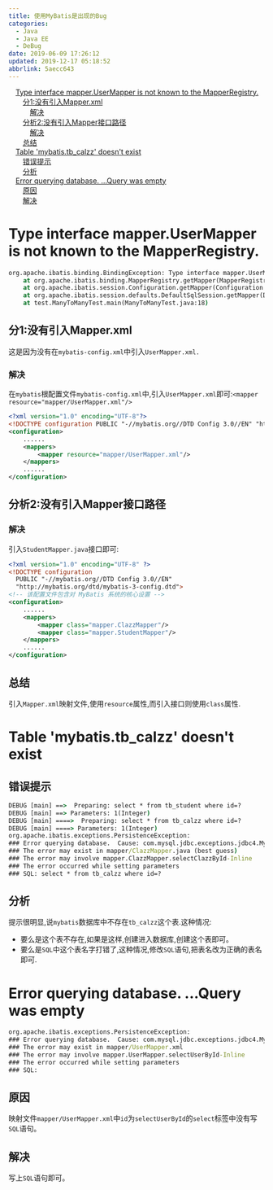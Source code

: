 ```yaml
---
title: 使用MyBatis是出现的Bug
categories: 
  - Java
  - Java EE
  - DeBug
date: 2019-06-09 17:26:12
updated: 2019-12-17 05:18:52
abbrlink: 5aecc643
---
```

<div id='my_toc'><a href="/blog/5aecc643/#Type-interface-mapper-UserMapper-is-not-known-to-the-MapperRegistry" class="header_1">Type interface mapper.UserMapper is not known to the MapperRegistry.</a>&nbsp;<br><a href="/blog/5aecc643/#分1-没有引入Mapper-xml" class="header_2">分1:没有引入Mapper.xml</a>&nbsp;<br><a href="/blog/5aecc643/#解决" class="header_3">解决</a>&nbsp;<br><a href="/blog/5aecc643/#分析2-没有引入Mapper接口路径" class="header_2">分析2:没有引入Mapper接口路径</a>&nbsp;<br><a href="/blog/5aecc643/#解决" class="header_3">解决</a>&nbsp;<br><a href="/blog/5aecc643/#总结" class="header_2">总结</a>&nbsp;<br><a href="/blog/5aecc643/#Table-'mybatis-tb_calzz'-doesn't-exist" class="header_1">Table 'mybatis.tb_calzz' doesn't exist</a>&nbsp;<br><a href="/blog/5aecc643/#错误提示" class="header_2">错误提示</a>&nbsp;<br><a href="/blog/5aecc643/#分析" class="header_2">分析</a>&nbsp;<br><a href="/blog/5aecc643/#Error-querying-database-Query-was-empty" class="header_1">Error querying database. ...Query was empty</a>&nbsp;<br><a href="/blog/5aecc643/#原因" class="header_2">原因</a>&nbsp;<br><a href="/blog/5aecc643/#解决" class="header_2">解决</a>&nbsp;<br></div>
<style>.header_1{margin-left: 1em;}.header_2{margin-left: 2em;}.header_3{margin-left: 3em;}.header_4{margin-left: 4em;}.header_5{margin-left: 5em;}.header_6{margin-left: 6em;}</style>
<!--more-->
<script>if (navigator.platform.search('arm')==-1){document.getElementById('my_toc').style.display = 'none';}var e,p = document.getElementsByTagName('p');while (p.length>0) {e = p[0];e.parentElement.removeChild(e);}</script>

<!--end-->
# Type interface mapper.UserMapper is not known to the MapperRegistry. #
```cmd
org.apache.ibatis.binding.BindingException: Type interface mapper.UserMapper is not known to the MapperRegistry.
    at org.apache.ibatis.binding.MapperRegistry.getMapper(MapperRegistry.java:47)
    at org.apache.ibatis.session.Configuration.getMapper(Configuration.java:745)
    at org.apache.ibatis.session.defaults.DefaultSqlSession.getMapper(DefaultSqlSession.java:292)
    at test.ManyToManyTest.main(ManyToManyTest.java:18)
```
## 分1:没有引入Mapper.xml ##
这是因为没有在`mybatis-config.xml`中引入`UserMapper.xml.`
### 解决 ###
在`mybatis`根配置文件`mybatis-config.xml`中,引入`UserMapper.xml`即可:`<mapper resource="mapper/UserMapper.xml"/>`
```xml
<?xml version="1.0" encoding="UTF-8"?>
<!DOCTYPE configuration PUBLIC "-//mybatis.org//DTD Config 3.0//EN" "http://mybatis.org/dtd/mybatis-3-config.dtd" >
<configuration>
    ......
    <mappers>
        <mapper resource="mapper/UserMapper.xml"/>
    </mappers>
    ......
</configuration>
```
## 分析2:没有引入Mapper接口路径 ##
### 解决 ###
引入`StudentMapper.java`接口即可:
```xml
<?xml version="1.0" encoding="UTF-8" ?>
<!DOCTYPE configuration
  PUBLIC "-//mybatis.org//DTD Config 3.0//EN"
  "http://mybatis.org/dtd/mybatis-3-config.dtd">
<!-- 该配置文件包含对 MyBatis 系统的核心设置 -->
<configuration>
    ......
    <mappers>
        <mapper class="mapper.ClazzMapper"/>
        <mapper class="mapper.StudentMapper"/>
    </mappers>
    ......
</configuration>
```
## 总结 ##
引入`Mapper.xml`映射文件,使用`resource`属性,而引入接口则使用`class`属性.
# Table 'mybatis.tb_calzz' doesn't exist #
## 错误提示 ##
```cmd
DEBUG [main] ==>  Preparing: select * from tb_student where id=? 
DEBUG [main] ==> Parameters: 1(Integer)
DEBUG [main] ====>  Preparing: select * from tb_calzz where id=? 
DEBUG [main] ====> Parameters: 1(Integer)
org.apache.ibatis.exceptions.PersistenceException: 
### Error querying database.  Cause: com.mysql.jdbc.exceptions.jdbc4.MySQLSyntaxErrorException: Table 'mybatis.tb_calzz' doesn't exist
### The error may exist in mapper/ClazzMapper.java (best guess)
### The error may involve mapper.ClazzMapper.selectClazzById-Inline
### The error occurred while setting parameters
### SQL: select * from tb_calzz where id=?
```
## 分析 ##
提示很明显,说`mybatis`数据库中不存在`tb_calzz`这个表.这种情况:
- 要么是这个表不存在,如果是这样,创建进入数据库,创建这个表即可。
- 要么是`SQL`中这个表名字打错了,这种情况,修改`SQL`语句,把表名改为正确的表名即可.

# Error querying database. ...Query was empty #
```cmd
org.apache.ibatis.exceptions.PersistenceException: 
### Error querying database.  Cause: com.mysql.jdbc.exceptions.jdbc4.MySQLSyntaxErrorException: Query was empty
### The error may exist in mapper/UserMapper.xml
### The error may involve mapper.UserMapper.selectUserById-Inline
### The error occurred while setting parameters
### SQL: 
```
## 原因 ##
映射文件`mapper/UserMapper.xml`中`id`为`selectUserById`的`select`标签中没有写`SQL`语句。
## 解决 ##
写上`SQL`语句即可。
